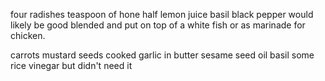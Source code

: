 four radishes
teaspoon of hone
half lemon juice
basil
black pepper
would likely be good blended and put on top of a white fish or as marinade for chicken.


carrots
mustard seeds
cooked garlic in butter
sesame seed oil
basil
some rice vinegar but didn't need it